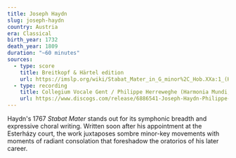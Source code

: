```yaml
---
title: Joseph Haydn
slug: joseph-haydn
country: Austria
era: Classical
birth_year: 1732
death_year: 1809
duration: "~60 minutes"
sources:
  - type: score
    title: Breitkopf & Härtel edition
    url: https://imslp.org/wiki/Stabat_Mater_in_G_minor%2C_Hob.XXa:1_(Haydn%2C_Joseph)
  - type: recording
    title: Collegium Vocale Gent / Philippe Herreweghe (Harmonia Mundi, 2003)
    url: https://www.discogs.com/release/6886541-Joseph-Haydn-Philippe-Herreweghe-Collegium-Vocale-Gent-Stabat-Mater
---
```

Haydn's 1767 *Stabat Mater* stands out for its symphonic breadth and expressive choral writing. Written soon after his appointment at the Esterházy court, the work juxtaposes sombre minor-key movements with moments of radiant consolation that foreshadow the oratorios of his later career.
